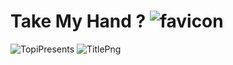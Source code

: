 # Take My Hand ? ![favicon](https://github.com/Topi1/mystery-game/assets/102615847/33fe0f25-40ee-45c3-88c1-e3ba0977331c)

![TopiPresents](https://github.com/Topi1/mystery-game/assets/102615847/3100addf-7b3c-4da2-9329-89634f400ee2) ![TitlePng](https://github.com/Topi1/mystery-game/assets/102615847/1b6f60fa-9dd0-4e9e-a43e-ea9eae144b3a)




